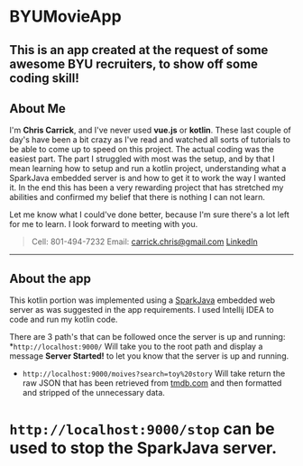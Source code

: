 # BYUMovieApp

This is an app created at the request of some awesome BYU recruiters, to show off some coding skill!
---
## About Me

I'm **Chris Carrick**, and I've never used __vue.js__ or __kotlin__. These last couple of day's have been a bit crazy as I've read and watched all sorts of tutorials to be able to come up to speed on this project. The actual coding was the easiest part. The part I struggled with most was the setup, and by that I mean learning how to setup and run a kotlin project, understanding what a SparkJava embedded server is and how to get it to work the way I wanted it. In the end this has been a very rewarding project that has stretched my abilities and confirmed my belief that there is nothing I can not learn.

Let me know what I could've done better, because I'm sure there's a lot left for me to learn. I look forward to meeting with you.

>Cell: 801-494-7232
>Email: carrick.chris@gmail.com
>[LinkedIn](https://www.linkedin.com/in/chris-carrick-99528680/)
---
## About the app

This kotlin portion was implemented using a [SparkJava](http://http://sparkjava.com/) embedded web server as was suggested in the app requirements. I used Intellij IDEA to code and run my kotlin code.

There are 3 path's that can be followed once the server is up and running:
*`http://localhost:9000/` Will take you to the root path and display a message __Server Started!__ to let you know that the server is up and running.
* `http://localhost:9000/moives?search=toy%20story` Will take return the raw JSON that has been retrieved from [tmdb.com](http://www.tmdb.com) and then formatted and stripped of the unnecessary data.
# `http://localhost:9000/stop` can be used to stop the SparkJava server.
